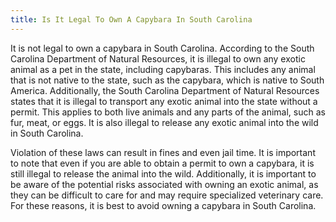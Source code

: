 ```yaml
---
title: Is It Legal To Own A Capybara In South Carolina
---
```


It is not legal to own a capybara in South Carolina. According to the South Carolina Department of Natural Resources, it is illegal to own any exotic animal as a pet in the state, including capybaras. This includes any animal that is not native to the state, such as the capybara, which is native to South America. Additionally, the South Carolina Department of Natural Resources states that it is illegal to transport any exotic animal into the state without a permit. This applies to both live animals and any parts of the animal, such as fur, meat, or eggs. It is also illegal to release any exotic animal into the wild in South Carolina. 

Violation of these laws can result in fines and even jail time. It is important to note that even if you are able to obtain a permit to own a capybara, it is still illegal to release the animal into the wild. Additionally, it is important to be aware of the potential risks associated with owning an exotic animal, as they can be difficult to care for and may require specialized veterinary care. For these reasons, it is best to avoid owning a capybara in South Carolina.
